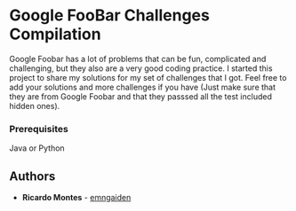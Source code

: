 # Google FooBar Challenges Compilation

Google Foobar has a lot of problems that can be fun, complicated and challenging, but they also are a very good coding practice. I started this project to share my solutions for my set of challenges that I got. Feel free to add your solutions and more challenges if you have (Just make sure that they are from Google Foobar and that they passsed all the test included hidden ones).

### Prerequisites
 Java or Python

## Authors
* **Ricardo Montes** - [emngaiden](https://github.com/emngaiden) 
